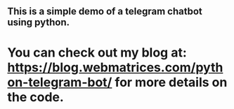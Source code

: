 ## This is a simple demo of a telegram chatbot using python.
# You can check out my blog at: https://blog.webmatrices.com/python-telegram-bot/ for more details on the code.
